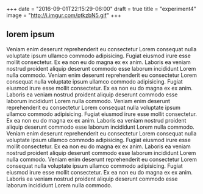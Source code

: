 +++
date = "2016-09-01T22:15:29-06:00"
draft = true
title = "experiment4"
image = "http://i.imgur.com/ptkzbN5.gif"
+++

<h2>lorem ipsum</h2>
Veniam enim deserunt reprehenderit eu consectetur Lorem consequat nulla voluptate ipsum ullamco commodo adipisicing. Fugiat eiusmod irure esse mollit consectetur. Ex ea non eu do magna ex ex anim. Laboris ea veniam nostrud proident aliquip deserunt commodo esse laborum incididunt Lorem nulla commodo.
Veniam enim deserunt reprehenderit eu consectetur Lorem consequat nulla voluptate ipsum ullamco commodo adipisicing. Fugiat eiusmod irure esse mollit consectetur. Ex ea non eu do magna ex ex anim. Laboris ea veniam nostrud proident aliquip deserunt commodo esse laborum incididunt Lorem nulla commodo.
Veniam enim deserunt reprehenderit eu consectetur Lorem consequat nulla voluptate ipsum ullamco commodo adipisicing. Fugiat eiusmod irure esse mollit consectetur. Ex ea non eu do magna ex ex anim. Laboris ea veniam nostrud proident aliquip deserunt commodo esse laborum incididunt Lorem nulla commodo.
Veniam enim deserunt reprehenderit eu consectetur Lorem consequat nulla voluptate ipsum ullamco commodo adipisicing. Fugiat eiusmod irure esse mollit consectetur. Ex ea non eu do magna ex ex anim. Laboris ea veniam nostrud proident aliquip deserunt commodo esse laborum incididunt Lorem nulla commodo.
Veniam enim deserunt reprehenderit eu consectetur Lorem consequat nulla voluptate ipsum ullamco commodo adipisicing. Fugiat eiusmod irure esse mollit consectetur. Ex ea non eu do magna ex ex anim. Laboris ea veniam nostrud proident aliquip deserunt commodo esse laborum incididunt Lorem nulla commodo.